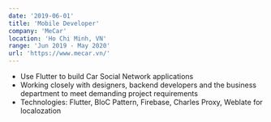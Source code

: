 ```yaml
---
date: '2019-06-01'
title: 'Mobile Developer'
company: 'MeCar'
location: 'Ho Chi Minh, VN'
range: 'Jun 2019 - May 2020'
url: 'https://www.mecar.vn/'
---
```


- Use Flutter to build Car Social Network applications
- Working closely with designers, backend developers and the business department to meet demanding project requirements
- Technologies: Flutter, BloC Pattern, Firebase, Charles Proxy, Weblate for localozation
